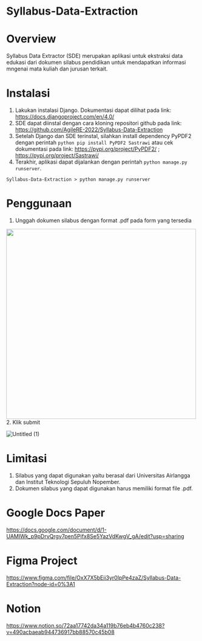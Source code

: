 # Syllabus-Data-Extraction

# Overview
Syllabus Data Extractor (SDE) merupakan aplikasi untuk ekstraksi data edukasi dari dokumen silabus pendidikan untuk mendapatkan informasi mngenai mata kuliah dan jurusan terkait.

# Instalasi
1. Lakukan instalasi Django. Dokumentasi dapat dilihat pada link: https://docs.djangoproject.com/en/4.0/
2. SDE dapat diinstal dengan cara kloning repositori github pada link: https://github.com/AgileRE-2022/Syllabus-Data-Extraction
3. Setelah Django dan SDE terinstal, silahkan install dependency PyPDF2 dengan perintah `python pip install PyPDF2 Sastrawi` atau cek dokumentasi pada link: https://pypi.org/project/PyPDF2/ ; https://pypi.org/project/Sastrawi/
4. Terakhir, aplikasi dapat dijalankan dengan perintah `python manage.py runserver`.
```
Syllabus-Data-Extraction > python manage.py runserver
```

# Penggunaan
1. Unggah dokumen silabus dengan format .pdf pada form yang tersedia
<img src="https://user-images.githubusercontent.com/87128274/170992172-49bfb684-661c-4677-abeb-571bed1058fc.jpg" width="500"/>
2. Klik submit

![Untitled (1)](https://user-images.githubusercontent.com/87128274/170993163-43a9768e-99e7-4307-b558-e5eb74906826.jpg)

# Limitasi
1. Silabus yang dapat digunakan yaitu berasal dari Universitas Airlangga dan Institut Teknologi Sepuluh Nopember.
2. Dokumen silabus yang dapat digunakan harus memiliki format file .pdf.

# Google Docs Paper
https://docs.google.com/document/d/1-UAMIWk_p9pDrvQrgv7pen5Pjfx8Se5YazVdKwgV_gA/edit?usp=sharing

# Figma Project
https://www.figma.com/file/OxX7X5bEii3yr0IpPe4zaZ/Syllabus-Data-Extraction?node-id=0%3A1

# Notion
https://www.notion.so/72aa17742da34a119b76eb4b4760c238?v=490acbaeab944736917bb88570c45b08
